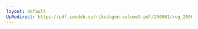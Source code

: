 ```yaml
---
layout: default
UpRedirect: https://pdf.swedeb.se/riksdagen-volumeG-pdf/200001/reg_200001/reg_200001_0305.pdf
---
```


